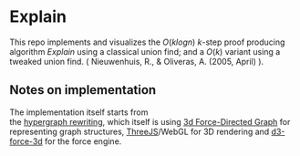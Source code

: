 # Explain

This repo implements and visualizes the $O(klog n)$ $k$-step proof producing algorithm *Explain* using a classical union find; and a $O(k)$ variant using a tweaked union find. (<Proof-producing Congruence Closure> Nieuwenhuis, R., & Oliveras, A. (2005, April) ).


## Notes on implementation

The implementation itself starts from  
the [hypergraph rewriting](https://met4citizen.github.io/Hypergraph/**
), which itself is using
[3d Force-Directed Graph](https://github.com/vasturiano/3d-force-graph)
for representing graph structures,
[ThreeJS](https://github.com/mrdoob/three.js/)/WebGL for 3D rendering and
[d3-force-3d](https://github.com/vasturiano/d3-force-3d) for the force engine.

